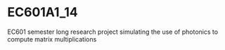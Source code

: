# EC601A1_14
EC601 semester long research project simulating the use of photonics to compute matrix multiplications
